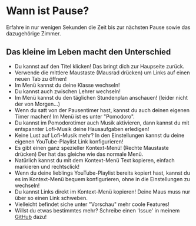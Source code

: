 # Wann ist Pause?
Erfahre in nur wenigen Sekunden die Zeit bis zur nächsten Pause sowie das dazugehörige Zimmer.

## Das kleine im Leben macht den Unterschied
- Du kannst auf den Titel klicken! Das bringt dich zur Haupseite zurück.
- Verwende die mittlere Maustaste (Mausrad drücken) um Links auf einen neuen Tab zu öffnen!
- Im Menü kannst du deine Klasse wechseln!
- Du kannst auch zwischen Lehrer wechseln!
- Im Menü kannst du den täglichen Stundenplan anschauen! (leider nicht der von Morgen...)
- Wenn du satt von der Pausentimer hast, kannst du auch deinen eigenen Timer machen! Im Menü ist es unter "Pomodoro".
- Du kannst im Pomodorotimer auch Musik aktivieren, dann kannst du mit entspannter Lofi-Musik deine Hausaufgaben erledigen!
- Keine Lust auf Lofi-Musik mehr? In den Einstellungen kannst du deine eigenen YouTube-Playlist Link konfigurieren!
- Es gibt einen ganz spezieller Kontext-Menü! (Rechte Maustaste drücken) Der hat das gleiche wie das normale Menü.
- Natürlich kannst du mit dem Kontext-Menü Text kopieren, einfach markieren und rechtsclick!
- Wenn du deine lieblings YouTube-Playlist bereits kopiert hast, kannst du es im Kontext-Menü bequem konfigurieren, ohne in die Einstellungen zu wechseln!
- Du kannst Links direkt im Kontext-Menü kopieren! Deine Maus muss nur über so einen Link schweben.
- Vielleicht befindet siche unter "Vorschau" mehr coole Features!
- Willst du etwas bestimmtes mehr? Schreibe einen 'Issue' in meinem [GitHub](https://github.com/ArcadeFortune/wannistpause/issues) dazu!